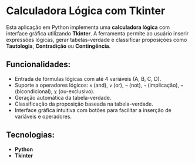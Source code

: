 # Calculadora Lógica com Tkinter

Esta aplicação em Python implementa uma **calculadora lógica** com interface gráfica utilizando **Tkinter**. A ferramenta permite ao usuário inserir expressões lógicas, gerar tabelas-verdade e classificar proposições como **Tautologia**, **Contradição** ou **Contingência**.

## Funcionalidades:

- Entrada de fórmulas lógicas com até 4 variáveis (A, B, C, D).
- Suporte a operadores lógicos: `∧` (and), `∨` (or), `¬` (not), `→` (implicação), `↔` (bicondicional), `⊻` (ou-exclusivo).
- Geração automática da tabela-verdade.
- Classificação da proposição baseada na tabela-verdade.
- Interface gráfica intuitiva com botões para facilitar a inserção de variáveis e operadores.

## Tecnologias:

- **Python**
- **Tkinter**

